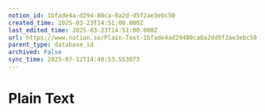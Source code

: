 ```yaml
---
notion_id: 1bfade4a-d294-80ca-8a2d-d5f2ae3ebc50
created_time: 2025-03-23T14:51:00.000Z
last_edited_time: 2025-03-23T14:51:00.000Z
url: https://www.notion.so/Plain-Text-1bfade4ad29480ca8a2dd5f2ae3ebc50
parent_type: database_id
archived: False
sync_time: 2025-07-12T14:40:53.553073
---
```


# Plain Text

```plain text

```
